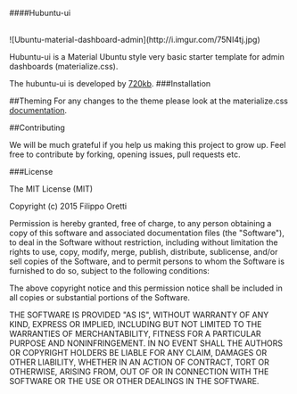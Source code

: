 ####Hubuntu-ui

<br>
![Ubuntu-material-dashboard-admin](http://i.imgur.com/75NI4tj.jpg)

Hubuntu-ui is a Material Ubuntu style very basic starter template for admin dashboards (materialize.css).

The hubuntu-ui is developed by [720kb](http://720kb.net).
###Installation

##Theming
For any changes to the theme please look at the materialize.css [documentation](http://materializecss.com/).

##Contributing

We will be much grateful if you help us making this project to grow up.
Feel free to contribute by forking, opening issues, pull requests etc.

###License

The MIT License (MIT)

Copyright (c) 2015 Filippo Oretti

Permission is hereby granted, free of charge, to any person obtaining a copy of this software and associated documentation files (the "Software"), to deal in the Software without restriction, including without limitation the rights to use, copy, modify, merge, publish, distribute, sublicense, and/or sell copies of the Software, and to permit persons to whom the Software is furnished to do so, subject to the following conditions:

The above copyright notice and this permission notice shall be included in all copies or substantial portions of the Software.

THE SOFTWARE IS PROVIDED "AS IS", WITHOUT WARRANTY OF ANY KIND, EXPRESS OR IMPLIED, INCLUDING BUT NOT LIMITED TO THE WARRANTIES OF MERCHANTABILITY, FITNESS FOR A PARTICULAR PURPOSE AND NONINFRINGEMENT. IN NO EVENT SHALL THE AUTHORS OR COPYRIGHT HOLDERS BE LIABLE FOR ANY CLAIM, DAMAGES OR OTHER LIABILITY, WHETHER IN AN ACTION OF CONTRACT, TORT OR OTHERWISE, ARISING FROM, OUT OF OR IN CONNECTION WITH THE SOFTWARE OR THE USE OR OTHER DEALINGS IN THE SOFTWARE.
